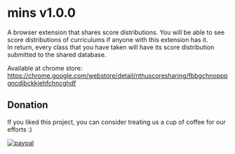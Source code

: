 # mins v1.0.0

A browser extension that shares score distributions.
You will be able to see score distributions of curriculums if anyone with this extension has it.  
In return, every class that you have taken will have its score distribution submitted to the shared database.

Available at chrome store: https://chrome.google.com/webstore/detail/nthuscoresharing/fbbgchnopppgncdjbckkjehfchncghdf

## Donation

If you liked this project, you can consider treating us a cup of coffee for our efforts :)

[![paypal](https://www.paypalobjects.com/en_US/i/btn/btn_donateCC_LG.gif)](https://www.paypal.me/b0w1d)
